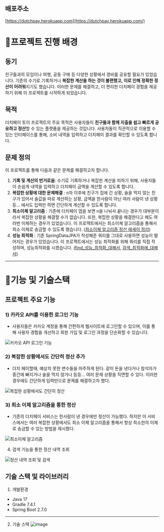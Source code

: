 
## 배포주소
[https://dutchpay.herokuapp.com](https://dutchpay.herokuapp.com/)

# 📌프로젝트 진행 배경
## 동기 
친구들과의 모임이나 여행, 공동 구매 등 다양한 상황에서 경비를 공유할 필요가 있었습니다. 기존의 수기로 기록하거나 **복잡한 계산을 하는 것이 불편했고, 이로 인해 정확한 정산이 어려워**지기도 했습니다. 이러한 문제를 해결하고, 더 편리한 더치페이 경험을 제공하기 위해 이 프로젝트를 시작하게 되었습니다.


## 목적
더치페이 토이 프로젝트의 주요 목적은 사용자들이 **친구들과 함께 지출을 쉽고 빠르게 공유하고 정산**할 수 있는 플랫폼을 제공하는 것입니다. 사용자들이 직관적으로 이용할 수 있는 인터페이스를 통해, 소비 내역을 입력하고 더치페이 결과를 확인할 수 있도록 합니다.


## 문제 정의 
이 프로젝트를 통해 다음과 같은 문제를 해결하고자 합니다.
1. **기록 및 계산의 번거로움**: 수기로 기록하거나 복잡한 계산을 피하기 위해, 사용자들이 손쉽게 내역을 입력하고 더치페이 금액을 계산할 수 있도록 합니다.
2. **복잡한 상황에 대한 문제해결** : n차 이후에 친구가 집에 간 상황, 술을 먹지 않는 친구가 있어서 술값을 따로 계산하는 상황, 금액을 한사람이 아닌 여러 사람이 낸 상황 등... 에서도 입력만 하면 간단하게 계산할 수 있도록 합니다.
3. **최소이체 알고리즘** : 기존에 더치페이 앱을 보면 n을 나눠서 끝나는 경우가 대부분이라서 복잡한 상황을 해결할 수가 없습니다. 또한, 복잡한 상황을 해결한다고 해도 여러번 이체하는 경우가 있었습니다. 이 프로젝트에서는 최소이체 알고리즘을 통해서 최소 이체로 송금할 수 있도록 했습니다.
   ([최소이체 알고리즘 정산 에세이 정리](https://github.com/sprae114/dutchPay/blob/master/정산에세이.md))
4. **성능 최적화** : 기존 SpringDataJPA가 작성해준 쿼리를 그대로 사용하면 성능이 떨어지는 경우가 있었습니다. 이 프로젝트에서는 성능 최적화를 위해 쿼리를 직접 작성하며, 성능최적화를 시켰습니다.
   ([find_성능_최적화_대해서](https://github.com/sprae114/dutchPay/blob/master/find_성능_최적화_대해서.md),  [검색_최적화에_대해서](https://github.com/sprae114/dutchPay/blob/master/검색_최적화에_대해서.md))
-----
# 📌기능 및 기술스택

## 프로젝트 주요 기능
### 1) 카카오 API를 이용한 로그인 기능
- 사용자들은 카카오 계정을 통해 간편하게 웹사이트에 로그인할 수 있으며, 이를 통해 사용자 경험을 개선하고 회원 가입 및 로그인 과정을 단순화할 수 있습니다.

![카카오 API 로그인 기능](https://user-images.githubusercontent.com/52237184/233601648-5f2c7944-4250-4723-9f77-123f4f70ce6c.gif)


### 2) 복잡한 상황에서도 간단히 정산 추가
- 더치 페이할때, 예상치 못한 변수들을 마주하게 된다. 같이 돈을 낸다거나 참석자가 중간에 빠지거나 술을 먹지 않거나 등등… 여러 문제 상황을 직면할 수 있다. 이러한 경우에도 간단하게 입력만으로 문제를 해결하고자 했다.

![복잡한 상황에서도 간단히 정산](https://user-images.githubusercontent.com/52237184/233601953-45d104d4-1796-4648-b0b2-2b70ddb18a2d.gif)


### 3) 최소 이체 알고리즘을 통한 정산
- 기존의 더치페이 서비스는 한사람이 낸 경우에만 정산이 가능했다.  하지만 이 서비스에서는 여러 복잡한 상황에서도 최소 이체 알고리즘을 통해서 항상 최소한의 이체로 송금할 수 있는 방법을 제시했다. 

![최소이체 알고리즘](https://user-images.githubusercontent.com/52237184/233601930-fb9df455-41ea-4744-be6a-bc9c59605a03.gif)

4) 검색 기능을 통한 정산 내역 조회

![정산 내역 조회 및 검색](https://user-images.githubusercontent.com/52237184/234852366-5da12dbb-f064-47d4-bfcf-d3ea8460f584.gif)


## 기술 스택 및 라이브러리
1) 개발환경
- Java 17
- Gradle 7.4.1
- Spring Boot 2.7.0

---
2) 기술 스택
![image](https://user-images.githubusercontent.com/52237184/234813089-1757ddde-b50f-4e0e-9025-2d1c33ab6ef8.png)